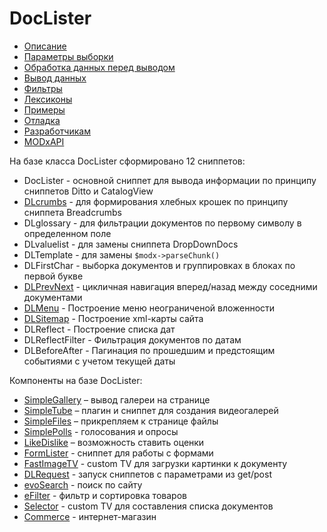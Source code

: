 # DocLister

- [Описание](01_Описание.md)
- [Параметры выборки](02_Параметры_выборки.md)
- [Обработка данных перед выводом](03_Обработка_данных_перед_выводом.md)
- [Вывод данных](04_Вывод_данных.md)
- [Фильтры](05_Фильтры.md)
- [Лексиконы](06_Лексиконы.md)
- [Примеры](07_Примеры.md)
- [Отладка](08_Отладка.md)
- [Разработчикам](09_Разработчикам.md)
- [MODxAPI](10_MODxAPI.md)

На базе класса DocLister сформировано 12 сниппетов:

- DocLister - основной сниппет для вывода информации по принципу сниппетов Ditto и CatalogView
- [DLcrumbs](DLCrumbs/index.md) - для формирования хлебных крошек по принципу сниппета Breadcrumbs
- DLglossary - для фильтрации документов по первому символу в определенном поле
- DLvaluelist - для замены сниппета DropDownDocs
- DLTemplate - для замены `$modx->parseChunk()`
- DLFirstChar - выборка документов и группировках в блоках по первой букве
- [DLPrevNext](DLPrevNext/index.md) - цикличная навигация вперед/назад между соседними документами
- [DLMenu](DLMenu/index.md) - Построение меню неограниченой вложенности
- [DLSitemap](DLSitemap/index.md) - Построение xml-карты сайта
- DLReflect - Построение списка дат
- DLReflectFilter - Фильтрация документов по датам
- DLBeforeAfter - Пагинация по прошедшим и предстоящим событиями с учетом текущей даты

Компоненты на базе DocLister:

- [SimpleGallery](../SimpleGallery/index.md) – вывод галереи на странице
- [SimpleTube](../SimpleTube/index.md) – плагин и сниппет для создания видеогалерей
- [SimpleFiles](../SimpleFiles/index.md) – прикрепляем к странице файлы
- [SimplePolls](../SimplePolls/index.md) - голосования и опросы
- [LikeDislike](../LikeDislike/index.md) – возможность ставить оценки
- [FormLister](../FormLister/index.md) - cниппет для работы с формами
- [FastImageTV](../FastImageTV/index.md) - custom TV для загрузки картинки к документу
- [DLRequest](../DLRequest/index.md) - запуск сниппетов с параметрами из get/post
- [evoSearch](../evoSearch/index.md) - поиск по сайту
- [eFilter](../eFilter/index.md) - фильтр и сортировка товаров
- [Selector](../Selector/index.md) - custom TV для составления списка документов
- [Commerce](../Commerce/index.md) - интернет-магазин
